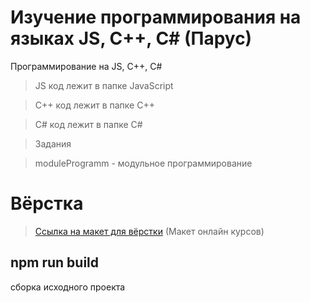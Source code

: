 # Изучение программирования на языках JS, С++, С# (Парус)
Программирование на JS, C++, C#

> JS код лежит в папке JavaScript

> C++ код лежит в папке C++

> C# код лежит в папке C#

> Задания

> moduleProgramm - модульное программирование

# Вёрстка
 > <a href="https://www.figma.com/file/pS0KnmQeYHoKPXXrocNBB8/Product?node-id=0%3A1" target="_blank">Ссылка на макет для вёрстки</a> (Макет онлайн курсов)

 ## npm run build
 сборка исходного проекта